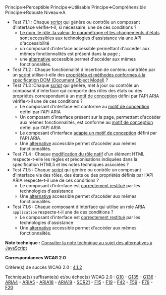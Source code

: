 Principe=>Perceptible
Principe=>Utilisable
Principe=>Compréhensible
Principe=>Robuste
Niveau=>A

*   Test 7.1.1 : Chaque [script](#script) qui génère ou contrôle un composant d'interface vérifie-t-il, si nécessaire, une de ces conditions ?
    *   [Le nom, le rôle, la valeur, le paramétrage et les changements d'états](#le-nom-le-rle-la-valeur-le-paramtrage-et-les-changements-dtats) sont accessibles aux technologies d'assistance via une API d'accessibilité
    *   un composant d'interface accessible permettant d'accéder aux mêmes fonctionnalités est présent dans la page ;
    *   une [alternative](#alternative--script) accessible permet d'accéder aux mêmes fonctionnalités.
*   Test 7.1.2 : Chaque fonctionnalité d'insertion de contenu contrôlée par un [script](#script) utilise-t-elle des [propriétés et méthodes conformes à la spécification DOM (Document Object Model)](#proprits-et-mthodes-conformes--la-spcification-dom) ?
*   Test 7.1.3 :Chaque [script](#script) qui génère, met à jour ou contrôle un composant d'interface qui comporte des rôles des états ou des propriétés correspondant à un [motif de conception](#motif-de-conception) défini par l'API ARIA vérifie-t-il une de ces conditions ?
    *   Le composant d'interface est conforme au [motif de conception](#motif-de-conception) défini par l'API ARIA
    *   Un composant d'interface présent sur la page, permettant d'accéder aux mêmes fonctionnalités, est conforme au [motif de conception](#motif-de-conception) défini par l'API ARIA
    *   Le composant d'interface [adapte un motif de conception](#adapter-un-motif-de-conception-aria) défini par l'API ARIA.
    *   Une [alternative](#alternative--script) accessible permet d'accéder aux mêmes fonctionnalités.
*   Test 7.1.4 : Chaque [modification du rôle natif](#modification-du-rle-natif-dun-lment-html) d'un élément HTML respecte-t-elle les règles et préconisations indiquées dans la spécification HTML5 et les notes techniques associées ?
*   Test 7.1.5 : Chaque [script](#script) qui génère ou contrôle un composant d'interface via des rôles, des états ou des propriétés définis par l'API ARIA respecte-t-il une de ces conditions ?
    *   Le composant d'interface est [](#correctement-restitue-par-les-technologies-dassistance)[correctement restitué](#correctement-restitue-par-les-technologies-dassistance) par les technologies d'assistance
    *   Une [alternative](#alternative--script) accessible permet d'accéder aux mêmes fonctionnalités.
*   Test 7.1.6 : Chaque composant d'interface qui utilise un role ARIA `application` respecte-t-il une de ces conditions ?
    *   Le composant d'interface est [](#correctement-restitue-par-les-technologies-dassistance)[correctement restitué](#correctement-restitue-par-les-technologies-dassistance) par les technologies d'assistance
    *   Une [alternative](#alternative--script) accessible permet d'accéder aux mêmes fonctionnalités.

**Note technique :** [Consulter la note technique au sujet des alternatives à JavaScript](#alternative--javascript-et-compatibilit-avec-les-technologies-dassistance-des-composants-dinterface)

**Correspondances WCAG 2.0**

Critère(s) de succès WCAG 2.0 : [4.1.2](http://www.w3.org/Translations/WCAG20-fr/#ensure-compat-rsv)

Technique(s) suffisante(s) et/ou échec(s) WCAG 2.0 : [G10](http://www.w3.org/TR/WCAG-TECHS/G10.html) - [G135](http://www.w3.org/TR/WCAG-TECHS/G135.html) - [G136](http://www.w3.org/TR/WCAG-TECHS/G136.html) - [ARIA4](http://www.w3.org/TR/WCAG-TECHS/ARIA4.html) - [ARIA5](http://www.w3.org/TR/WCAG-TECHS/ARIA5.html) - [ARIA18](http://www.w3.org/TR/WCAG-TECHS/ARIA18.html) - [ARIA19](http://www.w3.org/TR/WCAG-TECHS/ARIA19.html) - [SCR21](http://www.w3.org/TR/WCAG-TECHS/SCR21.html) - [F15](http://www.w3.org/TR/WCAG-TECHS/F15.html) - [F19](http://www.w3.org/TR/WCAG-TECHS/F19.html) - [F42](http://www.w3.org/TR/WCAG20-TECHS/F42.html) - [F59](http://www.w3.org/TR/WCAG20-TECHS/F59.html) - [F79](http://www.w3.org/TR/WCAG20-TECHS/F79.html) - [F20](http://www.w3.org/TR/WCAG-TECHS/F20.html)
